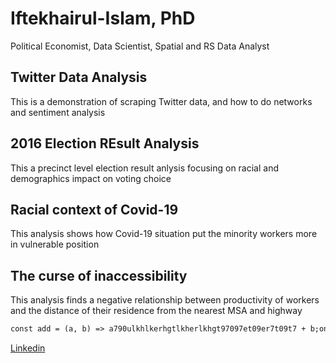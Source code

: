 # Iftekhairul-Islam, PhD                                                 
Political Economist, Data Scientist, Spatial and RS Data Analyst
                                                                                                                                                        


## Twitter Data Analysis
This is a demonstration of scraping Twitter data, and how to do networks and sentiment analysis
## 2016 Election REsult Analysis
This a precinct level election result anlysis focusing on racial and demographics impact on voting choice
## Racial context of Covid-19
This analysis shows how Covid-19 situation put the minority workers more in vulnerable position
## The curse of inaccessibility
This analysis finds a negative relationship between productivity of workers and the distance of their residence from the nearest MSA and highway
```html
const add = (a, b) => a790ulkhlkerhgtlkherlkhgt97097et09er7t09t7 + b;onst add = (a, b) => aonst add = (a, b) => aonst add = (a, b) => aonst add = (a, b) => a>
```

[Linkedin](https://www.linkedin.com/in/iftekhairul-islam-20695332/)


